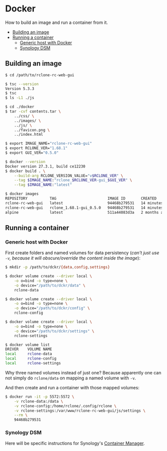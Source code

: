 # Docker

How to build an image and run a container from it.

<!-- MarkdownTOC -->

- [Building an image](#building-an-image)
- [Running a container](#running-a-container)
    - [Generic host with Docker](#generic-host-with-docker)
    - [Synology DSM](#synology-dsm)

<!-- /MarkdownTOC -->

## Building an image

``` sh
$ cd /path/to/rclone-rc-web-gui

$ tsc --version
Version 5.3.3
$ tsc
$ ls -L1 ./js

$ cd ./docker
$ tar -cvf contents.tar \
    ../css/ \
    ../images/ \
    ../js/ \
    ../favicon.png \
    ../index.html

$ export IMAGE_NAME="rclone-rc-web-gui"
$ export RCLONE_VER="1.68.1"
$ export GUI_VER="0.5.0"

$ docker --version
Docker version 27.3.1, build ce12230
$ docker build . \
    --build-arg RCLONE_VERSION_VALUE="v$RCLONE_VER" \
    --tag $IMAGE_NAME:"rclone_$RCLONE_VER-gui_$GUI_VER" \
    --tag $IMAGE_NAME:"latest"

$ docker images
REPOSITORY          TAG                       IMAGE ID       CREATED          SIZE
rclone-rc-web-gui   latest                    94468b279531   14 minutes ago   92.4MB
rclone-rc-web-gui   rclone_1.68.1-gui_0.5.0   94468b279531   14 minutes ago   92.4MB
alpine              latest                    511a44083d3a   2 months ago     8.83MB
```

## Running a container

### Generic host with Docker

First create folders and named volumes for data persistency (*can't just use `-v`, because it will obscure/override the content inside the image*):

``` sh
$ mkdir -p /path/to/dckr/{data,config,settings}

$ docker volume create --driver local \
    -o o=bind -o type=none \
    -o device="/path/to/dckr/data" \
    rclone-data

$ docker volume create --driver local \
    -o o=bind -o type=none \
    -o device="/path/to/dckr/config" \
    rclone-config

$ docker volume create --driver local \
    -o o=bind -o type=none \
    -o device="/path/to/dckr/settings" \
    rclone-settings

$ docker volume list
DRIVER    VOLUME NAME
local     rclone-data
local     rclone-config
local     rclone-settings
```

Why three named volumes instead of just one? Because apparently one can not simply do `rclone/data` on mapping a named volume with `-v`.

And then create and run a container with those mapped volumes:

``` sh
$ docker run -it -p 5572:5572 \
    -v rclone-data:/data \
    -v rclone-config:/home/rclone/.config/rclone \
    -v rclone-settings:/var/www/rclone-rc-web-gui/js/settings \
    --rm \
    94468b279531
```

### Synology DSM

Here will be specific instructions for Synology's [Container Manager](https://synology.com/en-global/dsm/feature/docker).
